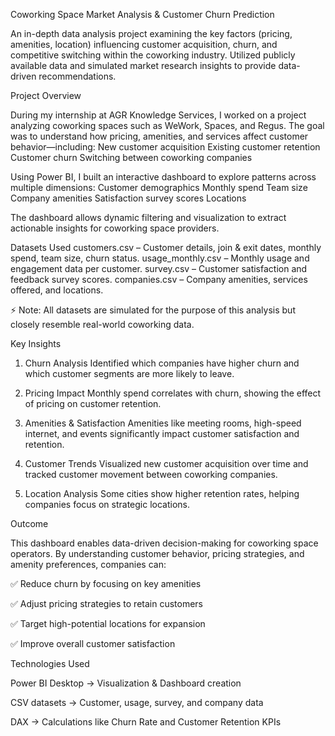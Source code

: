 Coworking Space Market Analysis & Customer Churn Prediction

An in-depth data analysis project examining the key factors (pricing, amenities, location) influencing customer acquisition, churn, and competitive switching within the coworking industry. Utilized publicly available data and simulated market research insights to provide data-driven recommendations.

Project Overview

During my internship at AGR Knowledge Services, I worked on a project analyzing coworking spaces such as WeWork, Spaces, and Regus.
The goal was to understand how pricing, amenities, and services affect customer behavior—including:
New customer acquisition
Existing customer retention
Customer churn
Switching between coworking companies

Using Power BI, I built an interactive dashboard to explore patterns across multiple dimensions:
Customer demographics
Monthly spend
Team size
Company amenities
Satisfaction survey scores
Locations

The dashboard allows dynamic filtering and visualization to extract actionable insights for coworking space providers.

Datasets Used
customers.csv – Customer details, join & exit dates, monthly spend, team size, churn status.
usage_monthly.csv – Monthly usage and engagement data per customer.
survey.csv – Customer satisfaction and feedback survey scores.
companies.csv – Company amenities, services offered, and locations.

⚡ Note: All datasets are simulated for the purpose of this analysis but closely resemble real-world coworking data.

Key Insights
1. Churn Analysis
Identified which companies have higher churn and which customer segments are more likely to leave.

2. Pricing Impact
Monthly spend correlates with churn, showing the effect of pricing on customer retention.

3. Amenities & Satisfaction
Amenities like meeting rooms, high-speed internet, and events significantly impact customer satisfaction and retention.

4. Customer Trends
Visualized new customer acquisition over time and tracked customer movement between coworking companies.

5. Location Analysis
Some cities show higher retention rates, helping companies focus on strategic locations.

Outcome

This dashboard enables data-driven decision-making for coworking space operators. By understanding customer behavior, pricing strategies, and amenity preferences, companies can:

✅ Reduce churn by focusing on key amenities

✅ Adjust pricing strategies to retain customers

✅ Target high-potential locations for expansion

✅ Improve overall customer satisfaction

Technologies Used

Power BI Desktop → Visualization & Dashboard creation

CSV datasets → Customer, usage, survey, and company data

DAX → Calculations like Churn Rate and Customer Retention KPIs
